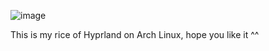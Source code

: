 ![image](https://github.com/Kris338/DotFiles/assets/174840925/4b06a9ad-4689-41ca-ae7b-eaae45af2758)

This is my rice of Hyprland on Arch Linux, hope you like it ^^
